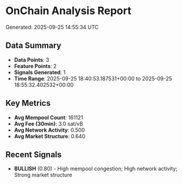 # OnChain Analysis Report
Generated: 2025-09-25 14:55:34 UTC

## Data Summary
- **Data Points**: 3
- **Feature Points**: 2
- **Signals Generated**: 1
- **Time Range**: 2025-09-25 18:40:53.187531+00:00 to 2025-09-25 18:55:32.402532+00:00

## Key Metrics
- **Avg Mempool Count**: 161121
- **Avg Fee (30min)**: 3.0 sat/vB
- **Avg Network Activity**: 0.500
- **Avg Market Structure**: 0.640

## Recent Signals
- **BULLISH** (0.80) - High mempool congestion; High network activity; Strong market structure
